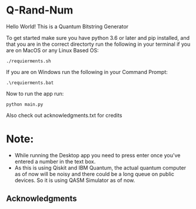 # Q-Rand-Num

Hello World!
This is a Quantum Bitstring Generator

To get started make sure you have python 3.6 or later and pip installed, and that you are in the correct directorty run the following in your terminal if you are on MacOS or any Linux Based OS:
```
./requierments.sh
```

If you are on Windows run the following in your Command Prompt:
```
.\requierments.bat
```

Now to run the app run:
```
python main.py
```
Also check out acknowledgments.txt for credits

# Note:
- While running the Desktop app you need to press enter once you've entered a number in the text box.
- As this is using Qiskit and IBM Quantum, the actual quantum computer as of now will be noisy and there could be a long queue on public devices. So it is using QASM Simulator as of now.

## Acknowledgments
